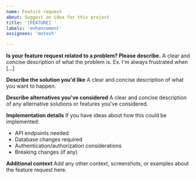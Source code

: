 ```yaml
---
name: Feature request
about: Suggest an idea for this project
title: '[FEATURE] '
labels: 'enhancement'
assignees: 'motesh'

---
```


**Is your feature request related to a problem? Please describe.**
A clear and concise description of what the problem is. Ex. I'm always frustrated when [...]

**Describe the solution you'd like**
A clear and concise description of what you want to happen.

**Describe alternatives you've considered**
A clear and concise description of any alternative solutions or features you've considered.

**Implementation details**
If you have ideas about how this could be implemented:
- API endpoints needed
- Database changes required
- Authentication/authorization considerations
- Breaking changes (if any)

**Additional context**
Add any other context, screenshots, or examples about the feature request here. 
